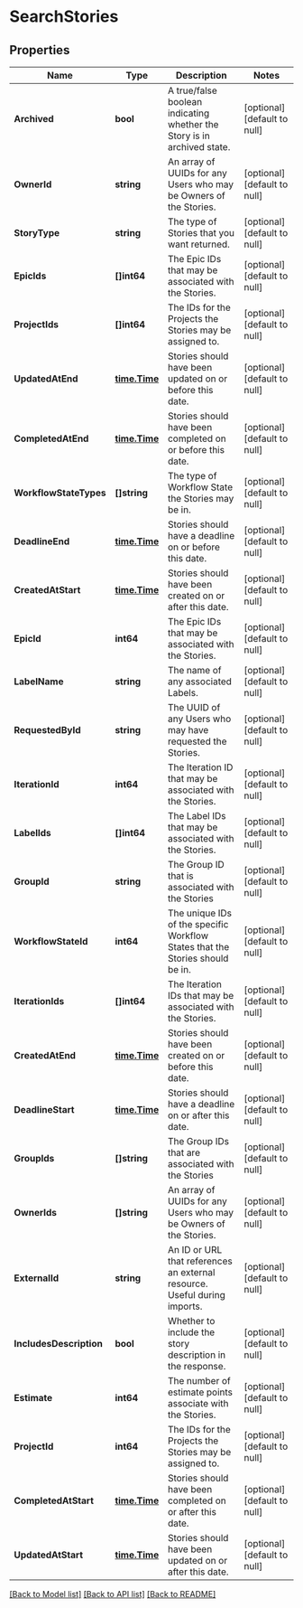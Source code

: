 # SearchStories

## Properties
Name | Type | Description | Notes
------------ | ------------- | ------------- | -------------
**Archived** | **bool** | A true/false boolean indicating whether the Story is in archived state. | [optional] [default to null]
**OwnerId** | **string** | An array of UUIDs for any Users who may be Owners of the Stories. | [optional] [default to null]
**StoryType** | **string** | The type of Stories that you want returned. | [optional] [default to null]
**EpicIds** | **[]int64** | The Epic IDs that may be associated with the Stories. | [optional] [default to null]
**ProjectIds** | **[]int64** | The IDs for the Projects the Stories may be assigned to. | [optional] [default to null]
**UpdatedAtEnd** | [**time.Time**](time.Time.md) | Stories should have been updated on or before this date. | [optional] [default to null]
**CompletedAtEnd** | [**time.Time**](time.Time.md) | Stories should have been completed on or before this date. | [optional] [default to null]
**WorkflowStateTypes** | **[]string** | The type of Workflow State the Stories may be in. | [optional] [default to null]
**DeadlineEnd** | [**time.Time**](time.Time.md) | Stories should have a deadline on or before this date. | [optional] [default to null]
**CreatedAtStart** | [**time.Time**](time.Time.md) | Stories should have been created on or after this date. | [optional] [default to null]
**EpicId** | **int64** | The Epic IDs that may be associated with the Stories. | [optional] [default to null]
**LabelName** | **string** | The name of any associated Labels. | [optional] [default to null]
**RequestedById** | **string** | The UUID of any Users who may have requested the Stories. | [optional] [default to null]
**IterationId** | **int64** | The Iteration ID that may be associated with the Stories. | [optional] [default to null]
**LabelIds** | **[]int64** | The Label IDs that may be associated with the Stories. | [optional] [default to null]
**GroupId** | **string** | The Group ID that is associated with the Stories | [optional] [default to null]
**WorkflowStateId** | **int64** | The unique IDs of the specific Workflow States that the Stories should be in. | [optional] [default to null]
**IterationIds** | **[]int64** | The Iteration IDs that may be associated with the Stories. | [optional] [default to null]
**CreatedAtEnd** | [**time.Time**](time.Time.md) | Stories should have been created on or before this date. | [optional] [default to null]
**DeadlineStart** | [**time.Time**](time.Time.md) | Stories should have a deadline on or after this date. | [optional] [default to null]
**GroupIds** | **[]string** | The Group IDs that are associated with the Stories | [optional] [default to null]
**OwnerIds** | **[]string** | An array of UUIDs for any Users who may be Owners of the Stories. | [optional] [default to null]
**ExternalId** | **string** | An ID or URL that references an external resource. Useful during imports. | [optional] [default to null]
**IncludesDescription** | **bool** | Whether to include the story description in the response. | [optional] [default to null]
**Estimate** | **int64** | The number of estimate points associate with the Stories. | [optional] [default to null]
**ProjectId** | **int64** | The IDs for the Projects the Stories may be assigned to. | [optional] [default to null]
**CompletedAtStart** | [**time.Time**](time.Time.md) | Stories should have been completed on or after this date. | [optional] [default to null]
**UpdatedAtStart** | [**time.Time**](time.Time.md) | Stories should have been updated on or after this date. | [optional] [default to null]

[[Back to Model list]](../README.md#documentation-for-models) [[Back to API list]](../README.md#documentation-for-api-endpoints) [[Back to README]](../README.md)

